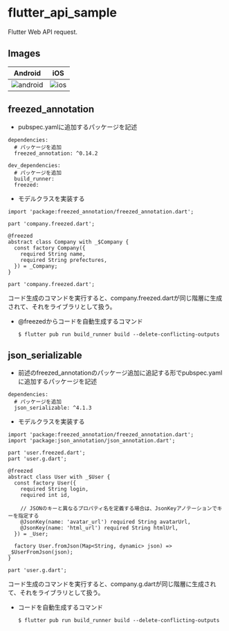 # flutter_api_sample

Flutter Web API request.

## Images

|Android|iOS|
|:--:|:--:|
|![android](https://user-images.githubusercontent.com/25205138/122260802-a59db500-cf0e-11eb-95dc-e124cfa437af.png)|![ios](https://user-images.githubusercontent.com/25205138/122260818-aa626900-cf0e-11eb-89e4-a224bcb09376.png)|


## freezed_annotation

- pubspec.yamlに追加するパッケージを記述

```
dependencies:
  # パッケージを追加
  freezed_annotation: ^0.14.2

dev_dependencies:
  # パッケージを追加
  build_runner:
  freezed:
```

- モデルクラスを実装する

```
import 'package:freezed_annotation/freezed_annotation.dart';

part 'company.freezed.dart';

@freezed
abstract class Company with _$Company {
  const factory Company({
    required String name,
    required String prefectures,
  }) = _Company;
}
```



`part 'company.freezed.dart';` 

コード生成のコマンドを実行すると、company.freezed.dartが同じ階層に生成されて、それをライブラリとして扱う。

- @freezedからコードを自動生成するコマンド

  ```
  $ flutter pub run build_runner build --delete-conflicting-outputs
  ```



## json_serializable



- 前述のfreezed_annotationのパッケージ追加に追記する形でpubspec.yamlに追加するパッケージを記述

```
dependencies:
  # パッケージを追加
  json_serializable: ^4.1.3
```

- モデルクラスを実装する

```
import 'package:freezed_annotation/freezed_annotation.dart';
import 'package:json_annotation/json_annotation.dart';

part 'user.freezed.dart';
part 'user.g.dart';

@freezed
abstract class User with _$User {
  const factory User({
    required String login,
    required int id,
    
    // JSONのキーと異なるプロパティ名を定義する場合は、JsonKeyアノテーションでキーを指定する
    @JsonKey(name: 'avatar_url') required String avatarUrl,
    @JsonKey(name: 'html_url') required String htmlUrl,
  }) = _User;

  factory User.fromJson(Map<String, dynamic> json) => _$UserFromJson(json);
}
```



`part 'user.g.dart';` 

コード生成のコマンドを実行すると、company.g.dartが同じ階層に生成されて、それをライブラリとして扱う。

- コードを自動生成するコマンド

  ```
  $ flutter pub run build_runner build --delete-conflicting-outputs
  ```

